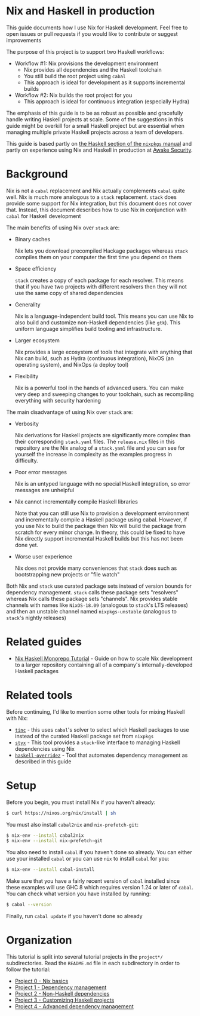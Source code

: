 # Nix and Haskell in production

This guide documents how I use Nix for Haskell development.  Feel free to open
issues or pull requests if you would like to contribute or suggest improvements

The purpose of this project is to support two Haskell workflows:

* Workflow #1: Nix provisions the development environment
    * Nix provides all dependencies and the Haskell toolchain
    * You still build the root project using `cabal`
    * This approach is ideal for development as it supports incremental builds
* Workflow #2: Nix builds the root project for you
    * This approach is ideal for continuous integration (especially Hydra)

The emphasis of this guide is to be as robust as possible and gracefully handle
writing Haskell projects at scale.  Some of the suggestions in this guide might
be overkill for a small Haskell project but are essential when managing multiple
private Haskell projects across a team of developers.

This guide is based partly on
[the Haskell section of the `nixpkgs` manual][nixpkgs-haskell]
and partly on experience using Nix and Haskell in production at
[Awake Security][awake].

# Background

Nix is not a `cabal` replacement and Nix actually complements `cabal` quite
well.  Nix is much more analogous to a `stack` replacement.  `stack` does
provide some support for Nix integration, but this document does not cover that.
Instead, this document describes how to use Nix in conjunction with `cabal` for
Haskell development

The main benefits of using Nix over `stack` are:

*   Binary caches

    Nix lets you download precompiled Hackage packages whereas `stack` compiles
    them on your computer the first time you depend on them

*   Space efficiency

    `stack` creates a copy of each package for each resolver.  This means that
    if you have two projects with different resolvers then they will not use
    the same copy of shared dependencies

*   Generality

    Nix is a language-independent build tool.  This means you can use Nix to
    also build and customize non-Haskell dependencies (like `gtk`).  This
    uniform language simplifies build tooling and infrastructure.

*   Larger ecosystem

    Nix provides a large ecosystem of tools that integrate with anything that
    Nix can build, such as Hydra (continuous integration), NixOS (an operating
    system), and NixOps (a deploy tool)

*   Flexibility

    Nix is a powerful tool in the hands of advanced users.  You can make very
    deep and sweeping changes to your toolchain, such as recompiling everything
    with security hardening

The main disadvantage of using Nix over `stack` are:

*   Verbosity

    Nix derivations for Haskell projects are significantly more complex than
    their corresponding `stack.yaml` files.  The `release.nix` files in this
    repository are the Nix analog of a `stack.yaml` file and you can see for
    yourself the increase in complexity as the examples progress in difficulty.

*   Poor error messages

    Nix is an untyped language with no special Haskell integration, so error
    messages are unhelpful

*   Nix cannot incrementally compile Haskell libraries

    Note that you can still use Nix to provision a development environment and
    incrementally compile a Haskell package using cabal. However, if you use Nix
    to build the package then Nix will build the package from scratch for every
    minor change. In theory, this could be fixed to have Nix directly support
    incremental Haskell builds but this has not been done yet.

*   Worse user experience

    Nix does not provide many conveniences that `stack` does such as
    bootstrapping new projects or "file watch"

Both Nix and `stack` use curated package sets instead of version bounds for
dependency management.  `stack` calls these package sets "resolvers" whereas
Nix calls these package sets "channels".  Nix provides stable channels with
names like `NixOS-18.09` (analogous to `stack`'s LTS releases) and then an
unstable channel named `nixpkgs-unstable` (analogous to `stack`'s nightly
releases)

# Related guides

* [Nix Haskell Monorepo Tutorial](https://github.com/fghibellini/nix-haskell-monorepo) -
  Guide on how to scale Nix development to a larger repository containing all of
  a company's internally-developed Haskell packages

# Related tools

Before continuing, I'd like to mention some other tools for mixing Haskell with
Nix:

* [`tinc`](https://github.com/sol/tinc/blob/nixpkgs/NIX.md) - this uses
  `cabal`'s solver to select which Haskell packages to use instead of the
  curated Haskell package set from `nixpkgs`
* [`styx`](https://github.com/jyp/styx) - This tool provides a `stack`-like
  interface to managing Haskell dependencies using Nix
* [`haskell-overridez`](https://github.com/adetokunbo/haskell-overridez) -
  Tool that automates dependency management as described in this guide

# Setup

Before you begin, you must install Nix if you haven't already:

```bash
$ curl https://nixos.org/nix/install | sh
```

You must also install `cabal2nix` and `nix-prefetch-git`:

```bash
$ nix-env --install cabal2nix
$ nix-env --install nix-prefetch-git
```

You also need to install `cabal` if you haven't done so already.  You can either
use your installed `cabal` or you can use `nix` to install `cabal` for you:

```bash
$ nix-env --install cabal-install
```

Make sure that you have a fairly recent version of `cabal` installed since these
examples will use GHC 8 which requires version 1.24 or later of `cabal`.  You
can check what version you have installed by running:

```bash
$ cabal --version
```

Finally, run `cabal update` if you haven't done so already

# Organization

This tutorial is split into several tutorial projects in the `project*/`
subdirectories.  Read the `README.md` file in each subdirectory in
order to follow the tutorial:

* [Project 0 - Nix basics][proj0]
* [Project 1 - Dependency management][proj1]
* [Project 2 - Non-Haskell dependencies][proj2]
* [Project 3 - Customizing Haskell projects ][proj3]
* [Project 4 - Advanced dependency management][proj4]

[awake]: https://awakesecurity.com/
[nixpkgs-haskell]: https://nixos.org/nixpkgs/manual/#users-guide-to-the-haskell-infrastructure
[proj0]: ./project0/README.md
[proj1]: ./project1/README.md
[proj2]: ./project2/README.md
[proj3]: ./project3/README.md
[proj4]: ./project4/README.md
